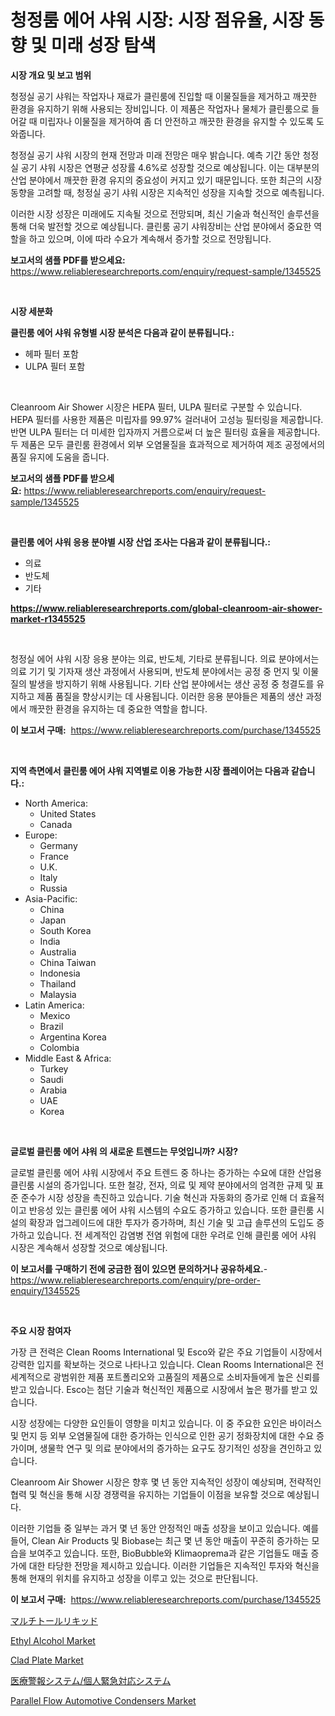 <p><h1>청정룸 에어 샤워 시장: 시장 점유율, 시장 동향 및 미래 성장 탐색</h1></p><p><strong>시장 개요 및 보고 범위</strong></p>
<p><p>청정실 공기 샤워는 작업자나 재료가 클린룸에 진입할 때 이물질들을 제거하고 깨끗한 환경을 유지하기 위해 사용되는 장비입니다. 이 제품은 작업자나 물체가 클린룸으로 들어갈 때 미립자나 이물질을 제거하여 좀 더 안전하고 깨끗한 환경을 유지할 수 있도록 도와줍니다. </p><p>청정실 공기 샤워 시장의 현재 전망과 미래 전망은 매우 밝습니다. 예측 기간 동안 청정실 공기 샤워 시장은 연평균 성장률 4.6%로 성장할 것으로 예상됩니다. 이는 대부분의 산업 분야에서 깨끗한 환경 유지의 중요성이 커지고 있기 때문입니다. 또한 최근의 시장 동향을 고려할 때, 청정실 공기 샤워 시장은 지속적인 성장을 지속할 것으로 예측됩니다. </p><p>이러한 시장 성장은 미래에도 지속될 것으로 전망되며, 최신 기술과 혁신적인 솔루션을 통해 더욱 발전할 것으로 예상됩니다. 클린룸 공기 샤워장비는 산업 분야에서 중요한 역할을 하고 있으며, 이에 따라 수요가 계속해서 증가할 것으로 전망됩니다.</p></p>
<p><strong>보고서의 샘플 PDF를 받으세요:</strong> <a href="https://www.reliableresearchreports.com/enquiry/request-sample/1345525">https://www.reliableresearchreports.com/enquiry/request-sample/1345525</a></p>
<p>&nbsp;</p>
<p><strong>시장 세분화</strong></p>
<p><strong>클린룸 에어 샤워 유형별 시장 분석은 다음과 같이 분류됩니다.:</strong></p>
<p><ul><li>헤파 필터 포함</li><li>ULPA 필터 포함</li></ul></p>
<p>&nbsp;</p>
<p><p>Cleanroom Air Shower 시장은 HEPA 필터, ULPA 필터로 구분할 수 있습니다. HEPA 필터를 사용한 제품은 미립자를 99.97% 걸러내어 고성능 필터링을 제공합니다. 반면 ULPA 필터는 더 미세한 입자까지 거름으로써 더 높은 필터링 효율을 제공합니다. 두 제품은 모두 클린룸 환경에서 외부 오염물질을 효과적으로 제거하여 제조 공정에서의 품질 유지에 도움을 줍니다.</p></p>
<p><strong>보고서의 샘플 PDF를 받으세요:</strong>&nbsp;<a href="https://www.reliableresearchreports.com/enquiry/request-sample/1345525">https://www.reliableresearchreports.com/enquiry/request-sample/1345525</a></p>
<p>&nbsp;</p>
<p><strong> 클린룸 에어 샤워 응용 분야별 시장 산업 조사는 다음과 같이 분류됩니다.:</strong></p>
<p><ul><li>의료</li><li>반도체</li><li>기타</li></ul></p>
<p><strong><a href="https://www.reliableresearchreports.com/global-cleanroom-air-shower-market-r1345525">https://www.reliableresearchreports.com/global-cleanroom-air-shower-market-r1345525</a></strong></p>
<p>&nbsp;</p>
<p><p>청정실 에어 샤워 시장 응용 분야는 의료, 반도체, 기타로 분류됩니다. 의료 분야에서는 의료 기기 및 기자재 생산 과정에서 사용되며, 반도체 분야에서는 공정 중 먼지 및 이물질의 발생을 방지하기 위해 사용됩니다. 기타 산업 분야에서는 생산 공정 중 청결도를 유지하고 제품 품질을 향상시키는 데 사용됩니다. 이러한 응용 분야들은 제품의 생산 과정에서 깨끗한 환경을 유지하는 데 중요한 역할을 합니다.</p></p>
<p><strong>이 보고서 구매:</strong>&nbsp; <a href="https://www.reliableresearchreports.com/purchase/1345525">https://www.reliableresearchreports.com/purchase/1345525</a></p>
<p>&nbsp;</p>
<p><strong>지역 측면에서 클린룸 에어 샤워 지역별로 이용 가능한 시장 플레이어는 다음과 같습니다.:</strong></p>
<p><ul>
    <li>
        North America:
        <ul>
            <li>United States</li>
            <li>Canada</li>
        </ul>
    </li>
    <li>
        Europe:
        <ul>
            <li>Germany</li>
            <li>France</li>
            <li>U.K.</li>
            <li>Italy</li>
            <li>Russia</li>
        </ul>
    </li>
    <li>
        Asia-Pacific:
        <ul>
            <li>China</li>
            <li>Japan</li>
            <li>South Korea</li>
            <li>India</li>
            <li>Australia</li>
            <li>China Taiwan</li>
            <li>Indonesia</li>
            <li>Thailand</li>
            <li>Malaysia</li>
        </ul>
    </li>
    <li>
        Latin America:
        <ul>
            <li>Mexico</li>
            <li>Brazil</li>
            <li>Argentina Korea</li>
            <li>Colombia</li>
        </ul>
    </li>
    <li>
        Middle East & Africa:
        <ul>
            <li>Turkey</li>
            <li>Saudi</li>
            <li>Arabia</li>
            <li>UAE</li>
            <li>Korea</li>
        </ul>
    </li>
    </ul></p>
<p>&nbsp;</p>
<p><strong>글로벌 클린룸 에어 샤워 의 새로운 트렌드는 무엇입니까? 시장?</strong></p>
<p><p>글로벌 클린룸 에어 샤워 시장에서 주요 트렌드 중 하나는 증가하는 수요에 대한 산업용 클린룸 시설의 증가입니다. 또한 철강, 전자, 의료 및 제약 분야에서의 엄격한 규제 및 표준 준수가 시장 성장을 촉진하고 있습니다. 기술 혁신과 자동화의 증가로 인해 더 효율적이고 반응성 있는 클린룸 에어 샤워 시스템의 수요도 증가하고 있습니다. 또한 클린룸 시설의 확장과 업그레이드에 대한 투자가 증가하며, 최신 기술 및 고급 솔루션의 도입도 증가하고 있습니다. 전 세계적인 감염병 전염 위험에 대한 우려로 인해 클린룸 에어 샤워 시장은 계속해서 성장할 것으로 예상됩니다.</p></p>
<p><strong>이 보고서를 구매하기 전에 궁금한 점이 있으면 문의하거나 공유하세요.</strong>- <a href="https://www.reliableresearchreports.com/enquiry/pre-order-enquiry/1345525">https://www.reliableresearchreports.com/enquiry/pre-order-enquiry/1345525</a></p>
<p>&nbsp;</p>
<p><strong>주요 시장 참여자</strong></p>
<p><p>가장 큰 전력은 Clean Rooms International 및 Esco와 같은 주요 기업들이 시장에서 강력한 입지를 확보하는 것으로 나타나고 있습니다. Clean Rooms International은 전세계적으로 광범위한 제품 포트폴리오와 고품질의 제품으로 소비자들에게 높은 신뢰를 받고 있습니다. Esco는 첨단 기술과 혁신적인 제품으로 시장에서 높은 평가를 받고 있습니다.</p><p>시장 성장에는 다양한 요인들이 영향을 미치고 있습니다. 이 중 주요한 요인은 바이러스 및 먼지 등 외부 오염물질에 대한 증가하는 인식으로 인한 공기 정화장치에 대한 수요 증가이며, 생물학 연구 및 의료 분야에서의 증가하는 요구도 장기적인 성장을 견인하고 있습니다.</p><p>Cleanroom Air Shower 시장은 향후 몇 년 동안 지속적인 성장이 예상되며, 전략적인 협력 및 혁신을 통해 시장 경쟁력을 유지하는 기업들이 이점을 보유할 것으로 예상됩니다.</p><p>이러한 기업들 중 일부는 과거 몇 년 동안 안정적인 매출 성장을 보이고 있습니다. 예를 들어, Clean Air Products 및 Biobase는 최근 몇 년 동안 매출이 꾸준히 증가하는 모습을 보여주고 있습니다. 또한, BioBubble와 Klimaoprema과 같은 기업들도 매출 증가에 대한 타당한 전망을 제시하고 있습니다. 이러한 기업들은 지속적인 투자와 혁신을 통해 현재의 위치를 유지하고 성장을 이루고 있는 것으로 판단됩니다.</p></p>
<p><strong>이 보고서 구매:</strong>&nbsp;&nbsp;<a href="https://www.reliableresearchreports.com/purchase/1345525">https://www.reliableresearchreports.com/purchase/1345525</a></p>
<p><p><a href="https://medium.com/@leigh4852023/%E3%83%9E%E3%83%AB%E3%83%81%E3%83%88%E3%83%BC%E3%83%AB%E3%83%AA%E3%82%AD%E3%83%83%E3%83%89%E5%B8%82%E5%A0%B4%E8%A6%8F%E6%A8%A1-%E5%B8%82%E5%A0%B4%E3%81%AE%E5%B1%95%E6%9C%9B%E3%81%A8%E5%B8%82%E5%A0%B4%E3%81%AE%E4%BA%88%E6%B8%AC-2024%E5%B9%B4%E3%81%8B%E3%82%892031%E5%B9%B4%E3%81%BE%E3%81%A7-a46b4e1139ed">マルチトールリキッド</a></p><p><a href="https://issuu.com/reportprime-2/docs/ethyl-alcohol-market-size-2030.pptx">Ethyl Alcohol Market</a></p><p><a href="https://acidic-farm-354.notion.site/Clad-Plate-Market-Size-Reflecting-a-Forecast-Till-2031-Market-By-Type-By-Application-and-By-Geogra-8c6a35dd2c8047e781e8e180d3ef0b19">Clad Plate Market</a></p><p><a href="https://github.com/pepo3k/Market-Research-Report-List-1/blob/main/602136122188.md">医療警報システム/個人緊急対応システム</a></p><p><a href="https://www.linkedin.com/pulse/parallel-flow-automotive-condensers-market-analysis-examines-g0iee?trackingId=nd5QemqbwiOIghpXORZ9lw%3D%3D">Parallel Flow Automotive Condensers Market</a></p></p>